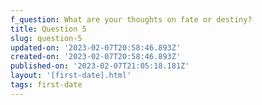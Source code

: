 ```yaml
---
f_question: What are your thoughts on fate or destiny?
title: Question 5
slug: question-5
updated-on: '2023-02-07T20:58:46.893Z'
created-on: '2023-02-07T20:58:46.893Z'
published-on: '2023-02-07T21:05:18.181Z'
layout: '[first-date].html'
tags: first-date
---
```



